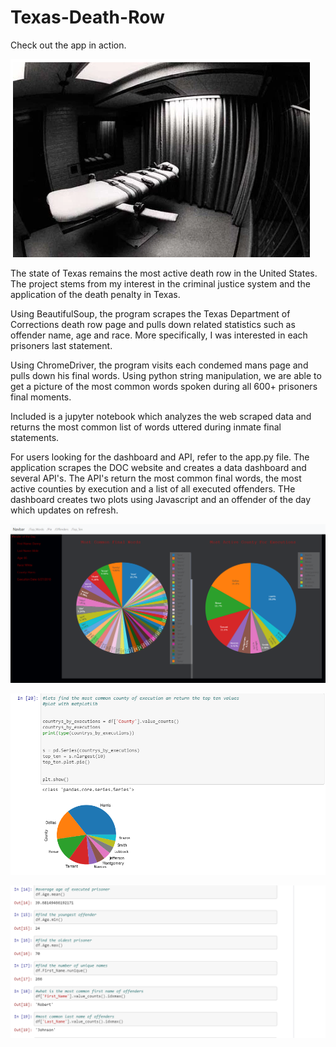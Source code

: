 # Texas-Death-Row

Check out the app in action. 



![Alt text](image/table.png?raw=true "Optional Title")


The state of Texas remains the most active death row in the United States. The project stems from my interest in the criminal justice system and the application of the death penalty in Texas. 

Using BeautifulSoup, the program scrapes the Texas Department of Corrections death row page and pulls down related statistics such as offender name, age and race. More specifically, I was interested in each prisoners last statement. 

Using ChromeDriver, the program visits each condemed mans page and pulls down his final words. Using python string manipulation, we are able to get a picture of the most common words spoken during all 600+ prisoners final moments. 


Included is a jupyter notebook which analyzes the web scraped data and returns the most common list of words uttered during inmate final statements. 

For users looking for the dashboard and API, refer to the app.py file. The application scrapes the DOC website and creates a data dashboard and several API's. The API's return the most common final words, the most active counties by execution and a list of all executed offenders. THe dashboard creates two plots using Javascript and an offender of the day which updates on refresh.  


![Alt text](image/Dashboard.PNG?raw=true "Optional Title")



![Alt text](image/most_common.PNG?raw=true "Optional Title")





![Alt text](image/stats.PNG?raw=true "Optional Title")
